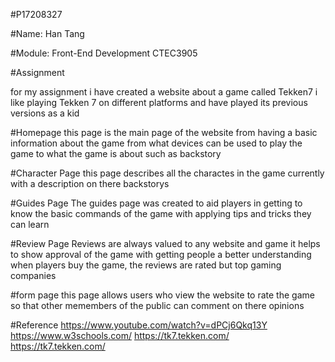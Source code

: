 #P17208327

#Name: Han Tang

#Module: Front-End Development CTEC3905

#Assignment

for my assignment i have created a website about a game called Tekken7
i like playing Tekken 7 on different platforms and have played its previous versions as a kid

#Homepage
this page is the main page of the website from having a basic information about the game from what devices can
be used to play the game to what the game is about such as backstory

#Character Page
this page describes all the charactes in the game currently with a description on there backstorys

#Guides Page
The guides page was created to aid players in getting to know the basic commands of the game with applying tips and tricks they
can learn

#Review Page
Reviews are always valued to any website and game it helps to show approval of the game with getting people a better understanding
when players buy the game, the reviews are rated but top gaming companies

#form page
this page allows users who view the website to rate the game so that other memembers of the public can comment on there opinions

#Reference
https://www.youtube.com/watch?v=dPCj6Qkq13Y
https://www.w3schools.com/
https://tk7.tekken.com/
https://tk7.tekken.com/
